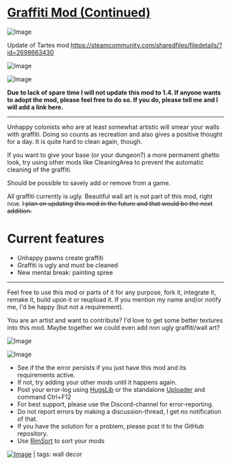 # [Graffiti Mod (Continued)](https://steamcommunity.com/sharedfiles/filedetails/?id=2986996933)

![Image](https://i.imgur.com/buuPQel.png)

Update of Tartes mod https://steamcommunity.com/sharedfiles/filedetails/?id=2698663430

![Image](https://i.imgur.com/pufA0kM.png)
	
![Image](https://i.imgur.com/Z4GOv8H.png)

**Due to lack of spare time I will not update this mod to 1.4. If anyone wants to adopt the mod, please feel free to do so. If you do, please tell me and I will add a link here.**

---


Unhappy colonists who are at least somewhat artistic will smear your walls with graffiti. Doing so counts as recreation and also gives a positive thought for a day. It is quite hard to clean again, though. 

If you want to give your base (or your dungeon?) a more permanent ghetto look, try using other mods like CleaningArea to prevent the automatic cleaning of the graffiti.

Should be possible to savely add or remove from a game.

All graffiti currently is ugly. Beautiful wall art is not part of this mod, right now. ~~I plan on updating this mod in the future and that would be the next addition.~~

# Current features



- Unhappy pawns create graffiti
- Graffiti is ugly and must be cleaned
- New mental break: painting spree



---

Feel free to use this mod or parts of it for any purpose, fork it, integrate it, remake it, build upon it or reupload it. If you mention my name and/or notify me, I'd be happy (but not a requirement).

You are an artist and want to contribute? I'd love to get some better textures into this mod. Maybe together we could even add non ugly graffiti/wall art?

![Image](https://i.imgur.com/YJ92Bdo.jpg)

![Image](https://i.imgur.com/PwoNOj4.png)



-  See if the the error persists if you just have this mod and its requirements active.
-  If not, try adding your other mods until it happens again.
-  Post your error-log using [HugsLib](https://steamcommunity.com/workshop/filedetails/?id=818773962) or the standalone [Uploader](https://steamcommunity.com/sharedfiles/filedetails/?id=2873415404) and command Ctrl+F12
-  For best support, please use the Discord-channel for error-reporting.
-  Do not report errors by making a discussion-thread, I get no notification of that.
-  If you have the solution for a problem, please post it to the GitHub repository.
-  Use [RimSort](https://github.com/RimSort/RimSort/releases/latest) to sort your mods

 

[![Image](https://img.shields.io/github/v/release/emipa606/GraffitiMod?label=latest%20version&style=plastic&color=9f1111&labelColor=black)](https://steamcommunity.com/sharedfiles/filedetails/changelog/2986996933) | tags:  wall decor
